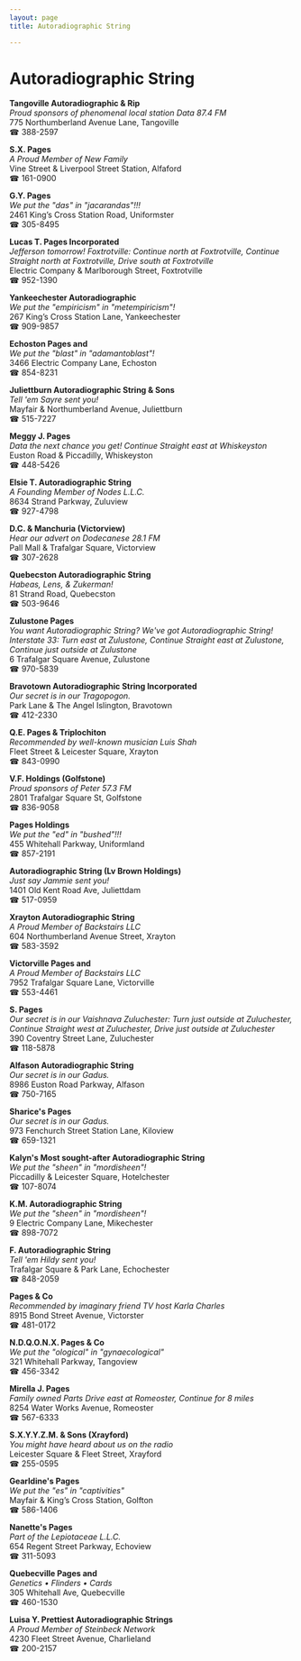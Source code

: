 ```yaml
---
layout: page 
title: Autoradiographic String

---
```



# Autoradiographic String


 **Tangoville Autoradiographic & Rip**  
_Proud sponsors of phenomenal local station Data 87.4 FM_  
775 Northumberland Avenue Lane, Tangoville  
☎ 388-2597

**S.X. Pages**  
_A Proud Member of New Family_  
Vine Street & Liverpool Street Station, Alfaford  
☎ 161-0900

**G.Y. Pages**  
_We put the "das" in "jacarandas"!!!_  
2461 King’s Cross Station Road, Uniformster  
☎ 305-8495

**Lucas T. Pages Incorporated**  
_Jefferson tomorrow! 
Foxtrotville: Continue north at Foxtrotville, Continue Straight north at Foxtrotville, Drive south at Foxtrotville_  
Electric Company & Marlborough Street, Foxtrotville  
☎ 952-1390

**Yankeechester Autoradiographic**  
_We put the "empiricism" in "metempiricism"!_  
267 King’s Cross Station Lane, Yankeechester  
☎ 909-9857

**Echoston Pages and**  
_We put the "blast" in "adamantoblast"!_  
3466 Electric Company Lane, Echoston  
☎ 854-8231

**Juliettburn Autoradiographic String & Sons**  
_Tell 'em Sayre sent you!_  
Mayfair & Northumberland Avenue, Juliettburn  
☎ 515-7227

**Meggy J. Pages**  
_Data the next chance you get! 
Continue Straight east at Whiskeyston_  
Euston Road & Piccadilly, Whiskeyston  
☎ 448-5426

**Elsie T. Autoradiographic String**  
_A Founding Member of Nodes L.L.C._  
8634 Strand Parkway, Zuluview  
☎ 927-4798

**D.C. & Manchuria (Victorview)**  
_Hear our advert on Dodecanese 28.1 FM_  
Pall Mall & Trafalgar Square, Victorview  
☎ 307-2628

**Quebecston Autoradiographic String**  
_Habeas, Lens, & Zukerman!_  
81 Strand Road, Quebecston  
☎ 503-9646

**Zulustone Pages**  
_You want Autoradiographic String? We've got Autoradiographic String! 
Interstate 33: Turn east at Zulustone, Continue Straight east at Zulustone, Continue just outside at Zulustone_  
6 Trafalgar Square Avenue, Zulustone  
☎ 970-5839

**Bravotown Autoradiographic String Incorporated**  
_Our secret is in our Tragopogon._  
Park Lane & The Angel Islington, Bravotown  
☎ 412-2330

**Q.E. Pages & Triplochiton**  
_Recommended by well-known musician Luis Shah_  
Fleet Street & Leicester Square, Xrayton  
☎ 843-0990

**V.F. Holdings (Golfstone)**  
_Proud sponsors of Peter 57.3 FM_  
2801 Trafalgar Square St, Golfstone  
☎ 836-9058

**Pages Holdings**  
_We put the "ed" in "bushed"!!!_  
455 Whitehall Parkway, Uniformland  
☎ 857-2191

**Autoradiographic String (Lv Brown Holdings)**  
_Just say Jammie sent you!_  
1401 Old Kent Road Ave, Juliettdam  
☎ 517-0959

**Xrayton Autoradiographic String**  
_A Proud Member of Backstairs LLC_  
604 Northumberland Avenue Street, Xrayton  
☎ 583-3592

**Victorville Pages and**  
_A Proud Member of Backstairs LLC_  
7952 Trafalgar Square Lane, Victorville  
☎ 553-4461

**S. Pages**  
_Our secret is in our Vaishnava 
Zuluchester: Turn just outside at Zuluchester, Continue Straight west at Zuluchester, Drive just outside at Zuluchester_  
390 Coventry Street Lane, Zuluchester  
☎ 118-5878

**Alfason Autoradiographic String**  
_Our secret is in our Gadus._  
8986 Euston Road Parkway, Alfason  
☎ 750-7165

**Sharice's Pages**  
_Our secret is in our Gadus._  
973 Fenchurch Street Station Lane, Kiloview  
☎ 659-1321

**Kalyn's Most sought-after Autoradiographic String**  
_We put the "sheen" in "mordisheen"!_  
Piccadilly & Leicester Square, Hotelchester  
☎ 107-8074

**K.M. Autoradiographic String**  
_We put the "sheen" in "mordisheen"!_  
9 Electric Company Lane, Mikechester  
☎ 898-7072

**F. Autoradiographic String**  
_Tell 'em Hildy sent you!_  
Trafalgar Square & Park Lane, Echochester  
☎ 848-2059

**Pages & Co**  
_Recommended by imaginary friend TV host Karla Charles_  
8915 Bond Street Avenue, Victorster  
☎ 481-0172

**N.D.Q.O.N.X. Pages & Co**  
_We put the "ological" in "gynaecological"_  
321 Whitehall Parkway, Tangoview  
☎ 456-3342

**Mirella J. Pages**  
_Family owned Parts 
Drive east at Romeoster, Continue for 8 miles_  
8254 Water Works Avenue, Romeoster  
☎ 567-6333

**S.X.Y.Y.Z.M. & Sons (Xrayford)**  
_You might have heard about us on the radio_  
Leicester Square & Fleet Street, Xrayford  
☎ 255-0595

**Gearldine's Pages**  
_We put the "es" in "captivities"_  
Mayfair & King’s Cross Station, Golfton  
☎ 586-1406

**Nanette's Pages**  
_Part of the Lepiotaceae L.L.C._  
654 Regent Street Parkway, Echoview  
☎ 311-5093

**Quebecville Pages and**  
_Genetics • Flinders • Cards_  
305 Whitehall Ave, Quebecville  
☎ 460-1530

**Luisa Y. Prettiest Autoradiographic Strings**  
_A Proud Member of Steinbeck Network_  
4230 Fleet Street Avenue, Charlieland  
☎ 200-2157

